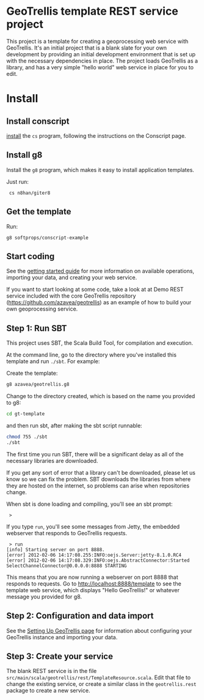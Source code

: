 # GeoTrellis template REST service project

This project is a template for creating a geoprocessing web service with
GeoTrellis.  It's an initial project that is a blank slate for your own 
development by providing an initial development environment that is set up
with the necessary dependencies in place.  The project loads GeoTrellis as a
library, and has a very simple "hello world" web service in place for you 
to edit.

# Install

## Install conscript
[install][csrm] the `cs` program, following the instructions on the Conscript page. 

## Install g8

Install the `g8` program, which makes it easy to install application templates.

Just run:

     cs n8han/giter8

## Get the template

Run:

    g8 softprops/conscript-example

## Start coding

See the [getting started guide](http://azavea.github.com/geotrellis/getting_started/GeoTrellis.html)
for more information on available operations, importing your data, and creating
your web service.

If you want to start looking at some code, take a look at at Demo REST service 
included with the core
GeoTrellis repository (https://github.com/azavea/geotrellis) as an example of how
to build your own geoprocessing service.

## Step 1: Run SBT

This project uses SBT, the Scala Build Tool, for compilation and execution.

At the command line, go to the directory where you've installed this template
and run `./sbt`.  For example:

Create the template:
```bash
g8 azavea/geotrellis.g8
```

Change to the directory created, which is based on the name you provided to g8:

```bash
cd gt-template 
```

and then run sbt, after making the sbt script runnable:

```bash
chmod 755 ./sbt
./sbt
```

The first time you run SBT, there will be a significant delay as all of the
necessary libraries are downloaded.

If you get any sort of error that a library can't be downloaded, please let us 
know so we can fix the problem. SBT downloads the libraries from where they
are hosted on the internet, so problems can arise when repositories change.  

When sbt is done loading and compiling, you'll see an sbt prompt:

``` 
 >
```

If you type `run`, you'll see some messages from Jetty, the embedded webserver
that responds to GeoTrellis requests.

```
 > run
[info] Starting server on port 8888.
[error] 2012-02-06 14:17:08.255:INFO:oejs.Server:jetty-8.1.0.RC4
[error] 2012-02-06 14:17:08.329:INFO:oejs.AbstractConnector:Started SelectChannelConnector@0.0.0.0:8888 STARTING
```

This means that you are now running a webserver on port 8888 that responds to
requests.  Go to [http://localhost:8888/template](http://localhost:8888/template)
to see the template web service, which displays "Hello GeoTrellis!" or whatever
message you provided for g8.

## Step 2: Configuration and data import

See the [Setting Up GeoTrellis page](http://azavea.github.com/geotrellis/getting_started/Setting+up+GeoTrellis.html)
for information about configuring your GeoTrellis instance and importing your data.

## Step 3: Create your service

The blank REST service is in the file `src/main/scala/geotrellis/rest/TemplateResource.scala`.
Edit that file to change the existing service, or create a similar class in the
`geotrellis.rest` package to create a new service.

[csrm]: https://github.com/n8han/conscript#readme

